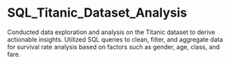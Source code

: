 # SQL_Titanic_Dataset_Analysis
Conducted data exploration and analysis on the Titanic dataset to derive actionable insights.
Utilized SQL queries to clean, filter, and aggregate data for survival rate analysis based on factors such as gender, age, class, and fare.
